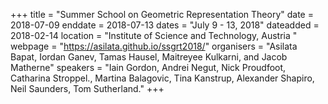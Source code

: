 +++
title = "Summer School on Geometric Representation Theory"
date = 2018-07-09
enddate = 2018-07-13
dates = "July 9 - 13, 2018"
dateadded = 2018-02-14
location = "Institute of Science and Technology, Austria "
webpage = "https://asilata.github.io/ssgrt2018/"
organisers = "Asilata Bapat, Iordan Ganev, Tamas Hausel,  Maitreyee Kulkarni, and Jacob Matherne"
speakers = "Iain Gordon, Andrei Negut, Nick Proudfoot, Catharina Stroppel., Martina Balagovic, Tina Kanstrup, Alexander Shapiro, Neil Saunders, Tom Sutherland."
+++
